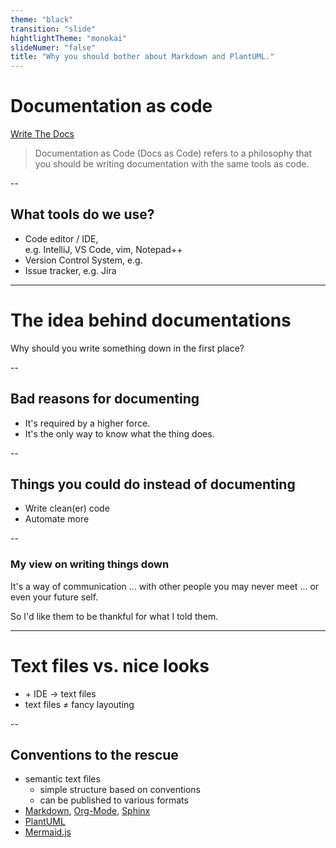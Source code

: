 ```yaml
---
theme: "black"
transition: "slide"
hightlightTheme: "monokai"
slideNumer: "false"
title: "Why you should bother about Markdown and PlantUML."
---
```

# Documentation as code

[Write The Docs](https://www.writethedocs.org/guide/docs-as-code/)

> Documentation as Code (Docs as Code) refers to a philosophy that you should be writing documentation with the same tools as code.

--

## What tools do we use?

- Code editor / IDE,  
  e.g. IntelliJ, VS Code, vim, Notepad++
- Version Control System, e.g. <i class="fa fa-git"></i>
- Issue tracker, e.g. Jira

---

# The idea behind documentations

Why should you write something down in the first place?

--

## Bad reasons for documenting

- It's required by a higher force.
- It's the only way to know what the thing does.

--

## Things you could do instead of documenting

- Write clean(er) code
- Automate more

--

### My view on writing things down

<span class="fragment">It's a way of communication</span>
<span class="fragment"> ... with other people you may never meet</span>
<span class="fragment"> ... or even your future self.</span>

<span class="fragment">So I'd like them to be thankful for what I told them.</span>

---

# Text files vs. nice looks

- <i class="fa fa-git"></i> + IDE → text files
- text files ≠ fancy layouting

--

## Conventions to the rescue

- semantic text files
  - simple structure based on conventions
  - can be published to various formats <i class="fa fa-html5"></i> <i class="fa fa-file"></i>
- [Markdown](https://de.wikipedia.org/wiki/Markdown), [Org-Mode](https://orgmode.org/), [Sphinx](https://www.sphinx-doc.org/en/master/)
- [PlantUML](https://plantuml.com/)
- [Mermaid.js](https://mermaid-js.github.io/mermaid)

